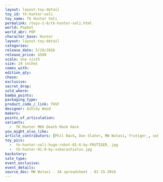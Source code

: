 ```yaml
---
layout: layout-toy-detail 
toy_id: tk-hunter-vali
toy_name: TK Hunter Vali
permalink: /toys-1-6/tk-hunter-vali.html
world: Popbot
world_abr: POP
character_base: Hunter
layout: layout-toy-detail
categories: 
release_date: 5/29/2016
release_price: $588 
scale: one sixth
size: 24 inches
comes_with: 
edition_qty: 
chase: 
exclusive: 
secret_drop: 
sold_where: 
bamba_points: 
packaging_type: 
product_code_/_link: THVF
designer: Ashley Wood
makers: 
points_of_articulation: 
variants: 
  -  TK Hunter MK6 Death Mask Hack
you_might_also_like: 
article_contributors: [Phil Back, Don Slater, MW Wutasi, frutiger_, xxbarachielxx]
toy_pics: 
  -  tk-hunter-vali-huge-robot-01-6-by-FRUTIGER_.jpg
  -  tk-hunter-01-6-by-xxbarachielxx.jpg
backstory: 
sale_type: 
event_exclusive: 
event_details: 
source_doc: MW Wutasi - 3A spreadsheet - 01-15-2019
---
```

